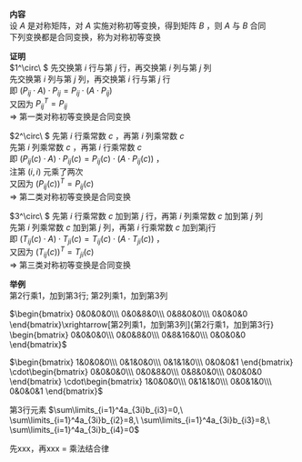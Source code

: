 **内容**  
设 $A$ 是对称矩阵，对 $A$ 实施对称初等变换，得到矩阵 $B$ ，则 $A$ 与 $B$ 合同  
下列变换都是合同变换，称为对称初等变换  
  
**证明**  
$1^\circ\ $ 先交换第 $i$ 行与第 $j$ 行，再交换第 $i$ 列与第 $j$ 列  
先交换第 $i$ 列与第 $j$ 列，再交换第 $i$ 行与第 $j$ 行  
即 $(P_{ij}\cdot A)\cdot P_{ij}=P_{ij}\cdot (A\cdot P_{ij})$  
又因为 $P_{ij}^T=P_{ij}$  
$\Rightarrow$ 第一类对称初等变换是合同变换  
  
$2^\circ\ $ 先第 $i$ 行乘常数 $c$ ，再第 $i$ 列乘常数 $c$  
先第 $i$ 列乘常数 $c$ ，再第 $i$ 行乘常数 $c$  
即 $(P_{ij}(c)\cdot A)\cdot P_{ij}(c)=P_{ij}(c)\cdot (A\cdot P_{ij}(c))$ ，  
注第 $(i,i)$ 元乘了两次  
又因为 $(P_{ij}(c))^T=P_{ij}(c)$  
$\Rightarrow$ 第二类对称初等变换是合同变换  
  
$3^\circ\ $ 先第 $i$ 行乘常数 $c$ 加到第 $j$ 行，再第 $i$ 列乘常数 $c$ 加到第 $j$ 列  
先第 $i$ 列乘常数 $c$ 加到第 $j$ 列，再第 $i$ 行乘常数 $c$ 加到第j行  
即 $(T_{ij}(c)\cdot A)\cdot T_{ji}(c)=T_{ij}(c)\cdot (A\cdot T_{ji}(c))$ ，  
又因为 $(T_{ij}(c))^T=T_{ji}(c)$  
$\Rightarrow$ 第三类对称初等变换是合同变换  
  
**举例**  
第2行乘1，加到第3行; 第2列乘1，加到第3列  
  
$\begin{bmatrix}  
0&0&0&0\\\ 0&0&8&0\\\ 0&8&0&0\\\ 0&0&0&0  
\end{bmatrix}\xrightarrow[第2列乘1，加到第3列]{第2行乘1，加到第3行}  
\begin{bmatrix}  
0&0&0&0\\\ 0&0&8&0\\\ 0&8&16&0\\\ 0&0&0&0  
\end{bmatrix}$  
  
$\begin{bmatrix}  
1&0&0&0\\\ 0&1&0&0\\\ 0&1&1&0\\\ 0&0&0&1  
\end{bmatrix}  
\cdot\begin{bmatrix}  
0&0&0&0\\\ 0&0&8&0\\\ 0&8&0&0\\\ 0&0&0&0  
\end{bmatrix}  
\cdot\begin{bmatrix}  
1&0&0&0\\\ 0&1&1&0\\\ 0&0&1&0\\\ 0&0&0&1  
\end{bmatrix}$  
  
第3行元素 $\sum\limits_{i=1}^4a_{3i}b_{i3}=0,\ \sum\limits_{i=1}^4a_{3i}b_{i2}=8,\ \sum\limits_{i=1}^4a_{3i}b_{i3}=8,\ \sum\limits_{i=1}^4a_{3i}b_{i4}=0$  
  
  
先xxx，再xxx $=$ 乘法结合律  
